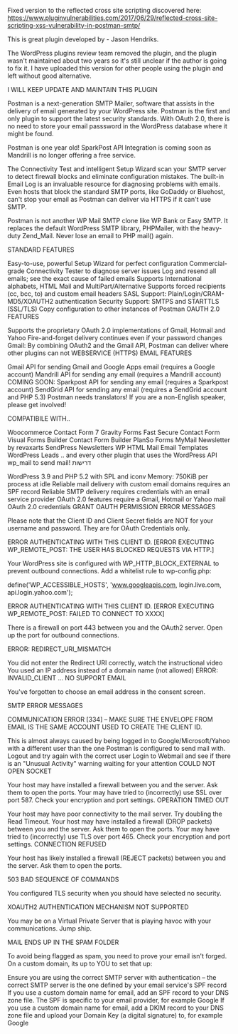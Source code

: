 Fixed version to the reflected cross site scripting discovered here:
https://www.pluginvulnerabilities.com/2017/06/29/reflected-cross-site-scripting-xss-vulnerability-in-postman-smtp/

This is great plugin developed by - Jason Hendriks.

The WordPress plugins review team removed the plugin, and the plugin wasn't maintained about two years so it's still unclear if the author is going to fix it.
I have uploaded this version for other people using the plugin and left without good alternative.

I WILL KEEP UPDATE AND MAINTAIN THIS PLUGIN

Postman is a next-generation SMTP Mailer, software that assists in the delivery of email generated by your WordPress site. Postman is the first and only plugin to support the latest security standards. With OAuth 2.0, there is no need to store your email passsword in the WordPress database where it might be found.

Postman is one year old! SparkPost API Integration is coming soon as Mandrill is no longer offering a free service.

The Connectivity Test and intelligent Setup Wizard scan your SMTP server to detect firewall blocks and eliminate configuration mistakes. The built-in Email Log is an invaluable resource for diagnosing problems with emails. Even hosts that block the standard SMTP ports, like GoDaddy or Bluehost, can't stop your email as Postman can deliver via HTTPS if it can't use SMTP.

Postman is not another WP Mail SMTP clone like WP Bank or Easy SMTP. It replaces the default WordPress SMTP library, PHPMailer, with the heavy-duty Zend_Mail. Never lose an email to PHP mail() again.

STANDARD FEATURES

Easy-to-use, powerful Setup Wizard for perfect configuration
Commercial-grade Connectivity Tester to diagnose server issues
Log and resend all emails; see the exact cause of failed emails
Supports International alphabets, HTML Mail and MultiPart/Alternative
Supports forced recipients (cc, bcc, to) and custom email headers
SASL Support: Plain/Login/CRAM-MD5/XOAUTH2 authentication
Security Support: SMTPS and STARTTLS (SSL/TLS)
Copy configuration to other instances of Postman
OAUTH 2.0 FEATURES

Supports the proprietary OAuth 2.0 implementations of Gmail, Hotmail and Yahoo
Fire-and-forget delivery continues even if your password changes
Gmail: By combining OAuth2 and the Gmail API, Postman can deliver where other plugins can not
WEBSERVICE (HTTPS) EMAIL FEATURES

Gmail API for sending Gmail and Google Apps email (requires a Google account)
Mandrill API for sending any email (requires a Mandrill account)
COMING SOON: Sparkpost API for sending any email (requires a Sparkpost account)
SendGrid API for sending any email (requires a SendGrid account and PHP 5.3)
Postman needs translators! If you are a non-English speaker, please get involved!

COMPATIBILE WITH..

Woocommerce
Contact Form 7
Gravity Forms
Fast Secure Contact Form
Visual Forms Builder
Contact Form Builder
PlanSo Forms
MyMail Newsletter by revaxarts
SendPress Newsletters
WP HTML Mail
Email Templates
WordPress Leads
.. and every other plugin that uses the WordPress API wp_mail to send mail!
דרישות

WordPress 3.9 and PHP 5.2 with SPL and iconv
Memory: 750KiB per process at idle
Reliable mail delivery with custom email domains requires an SPF record
Reliable SMTP delivery requires credentials with an email service provider
OAuth 2.0 features require a Gmail, Hotmail or Yahoo mail OAuth 2.0 credentials
GRANT OAUTH PERMISSION ERROR MESSAGES

Please note that the Client ID and Client Secret fields are NOT for your username and password. They are for OAuth Credentials only.

ERROR AUTHENTICATING WITH THIS CLIENT ID. [ERROR EXECUTING WP_REMOTE_POST: THE USER HAS BLOCKED REQUESTS VIA HTTP.]

Your WordPress site is configured with WP_HTTP_BLOCK_EXTERNAL to prevent outbound connections. Add a whitelist rule to wp-config.php:

define('WP_ACCESSIBLE_HOSTS', 'www.googleapis.com, login.live.com, api.login.yahoo.com');

ERROR AUTHENTICATING WITH THIS CLIENT ID. [ERROR EXECUTING WP_REMOTE_POST: FAILED TO CONNECT TO XXXX]

There is a firewall on port 443 between you and the OAuth2 server. Open up the port for outbound connections.

ERROR: REDIRECT_URI_MISMATCH

You did not enter the Redirect URI correctly, watch the instructional video
You used an IP address instead of a domain name (not allowed)
ERROR: INVALID_CLIENT … NO SUPPORT EMAIL

You've forgotten to choose an email address in the consent screen.

SMTP ERROR MESSAGES

COMMUNICATION ERROR [334] – MAKE SURE THE ENVELOPE FROM EMAIL IS THE SAME ACCOUNT USED TO CREATE THE CLIENT ID.

This is almost always caused by being logged in to Google/Microsoft/Yahoo with a different user than the one Postman is configured to send mail with. Logout and try again with the correct user
Login to Webmail and see if there is an "Unusual Activity" warning waiting for your attention
COULD NOT OPEN SOCKET

Your host may have installed a firewall between you and the server. Ask them to open the ports.
Your may have tried to (incorrectly) use SSL over port 587. Check your encryption and port settings.
OPERATION TIMED OUT

Your host may have poor connectivity to the mail server. Try doubling the Read Timeout.
Your host may have installed a firewall (DROP packets) between you and the server. Ask them to open the ports.
Your may have tried to (incorrectly) use TLS over port 465. Check your encryption and port settings.
CONNECTION REFUSED

Your host has likely installed a firewall (REJECT packets) between you and the server. Ask them to open the ports.

503 BAD SEQUENCE OF COMMANDS

You configured TLS security when you should have selected no security.

XOAUTH2 AUTHENTICATION MECHANISM NOT SUPPORTED

You may be on a Virtual Private Server that is playing havoc with your communications. Jump ship.

MAIL ENDS UP IN THE SPAM FOLDER

To avoid being flagged as spam, you need to prove your email isn't forged. On a custom domain, its up to YOU to set that up:

Ensure you are using the correct SMTP server with authentication – the correct SMTP server is the one defined by your email service's SPF record
If you use a custom domain name for email, add an SPF record to your DNS zone file. The SPF is specific to your email provider, for example Google
If you use a custom domain name for email, add a DKIM record to your DNS zone file and upload your Domain Key (a digital signature) to, for example Google
